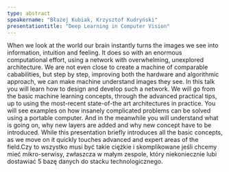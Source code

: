 ```yaml
---
type: abstract
speakername: "Błażej Kubiak, Krzysztof Kudryński"
presentationtitle: "Deep Learning in Computer Vision"
---
```

When we look at the world our brain instantly turns the images we see into information, intuition and feeling. It does so with an enormous computational effort, using a network with overwhelming, unexplored architecture. We are not even close to create a machine of comparable cababilities, but step by step, improving both the hardware and algorithmic approach, we can make machine understand images they see. In this talk you will learn how to design and develop such a network. We will go from the basic machine learning concepts, through the advanced practical tips, up to using the most-recent state-of-the art architectures in practice. You will see examples on how insanely complicated problems can be solved using a portable computer. And in the meanwhile you will understand what is going on, why new layers are added and why new concept have to be introduced. While this presentation briefly introduces all the basic concepts, as we move on it quickly touches advanced and expert areas of the field.Czy to wszystko musi być takie ciężkie i skomplikowane jeśli chcemy mieć mikro-serwisy, zwłaszcza w małym zespole, który niekoniecznie lubi dostawiać 5 bazę danych do stacku technologicznego.
